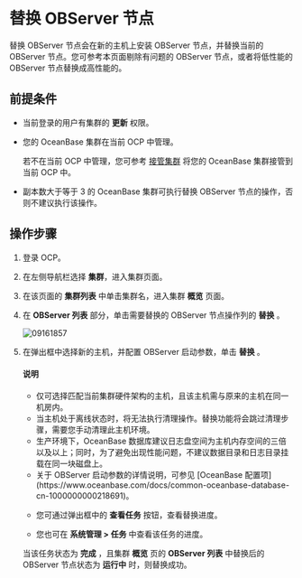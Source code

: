 # 替换 OBServer 节点

替换 OBServer 节点会在新的主机上安装 OBServer 节点，并替换当前的 OBServer 节点。您可参考本页面剔除有问题的 OBServer 节点，或者将低性能的 OBServer 节点替换成高性能的。

## 前提条件

* 当前登录的用户有集群的 **更新** 权限。

* 您的 OceanBase 集群在当前 OCP 中管理。

  若不在当前 OCP 中管理，您可参考 [接管集群](../300.manage-a-cluster/400.take-over-a-cluster.md) 将您的 OceanBase 集群接管到当前 OCP 中。
  
* 副本数大于等于 3 的 OceanBase 集群可执行替换 OBServer 节点的操作，否则不建议执行该操作。

## 操作步骤

1. 登录 OCP。

2. 在左侧导航栏选择 **集群**，进入集群页面。

3. 在该页面的 **集群列表** 中单击集群名，进入集群 **概览** 页面。

4. 在 **OBServer 列表** 部分，单击需要替换的 OBServer 节点操作列的 **替换** 。

   ![09161857](https://obbusiness-private.oss-cn-shanghai.aliyuncs.com/doc/img/ocp/421/%E6%9B%BF%E6%8D%A2observer.png)

5. 在弹出框中选择新的主机，并配置 OBServer 启动参数，单击 **替换** 。

   <main id="notice" type='explain'>
    <h4>说明</h4>
    <ul>
    <li>仅可选择匹配当前集群硬件架构的主机，且该主机需与原来的主机在同一机房内。</li>
    <li>当主机处于离线状态时，将无法执行清理操作。替换功能将会跳过清理步骤，需要您手动清理此主机环境。</li>
    <li>生产环境下，OceanBase 数据库建议日志盘空间为主机内存空间的三倍以及以上；同时，为了避免出现性能问题，不建议数据目录和日志目录挂载在同一块磁盘上。</li>
    <li>关于 OBServer 启动参数的详情说明，可参见 [OceanBase 配置项](https://www.oceanbase.com/docs/common-oceanbase-database-cn-1000000000218691)。</li>
    </ul>
   </main>

   * 您可通过弹出框中的 **查看任务** 按钮，查看替换进度。

   * 您也可在 **系统管理 \> 任务** 中查看该任务的进度。

   当该任务状态为 **完成** ，且集群 **概览** 页的 **OBServer 列表** 中替换后的 OBServer 节点状态为 **运行中** 时，则替换成功。

